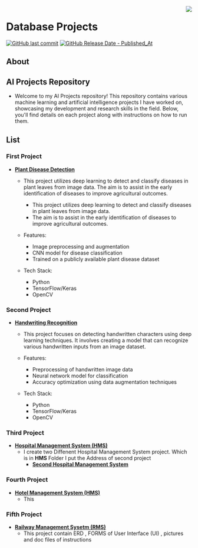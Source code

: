 <img src="Database.jpg" align="right" />

# Database Projects
[![GitHub last commit](https://img.shields.io/github/last-commit/samiwadh/Database-Project?color=%23f54242)](https://github.com/samiwadh/Database-Project)
[![GitHub Release Date - Published_At](https://img.shields.io/github/release-date/samiwadh/Database-Project?color=%23f54242)](https://github.com/samiwadh/Database-Project)



## About
## AI Projects Repository
- Welcome to my AI Projects repository! This repository contains various machine learning and artificial intelligence projects I have worked on, 
showcasing my development and research skills in the field. Below, you'll find details on each project along with instructions on how to run them.
## List

### First Project 
  - **[Plant Disease Detection](https://github.com/samiwadh/AI-Project/tree/main/Plant%20Disease%20Detection)**
    - This project utilizes deep learning to detect and classify diseases in plant leaves from image data. The aim is to assist in the early identification of diseases to improve agricultural outcomes.
      - This project utilizes deep learning to detect and classify diseases in plant leaves from image data.
      - The aim is to assist in the early identification of diseases to improve agricultural outcomes.

    - Features:
      - Image preprocessing and augmentation
      - CNN model for disease classification
      - Trained on a publicly available plant disease dataset
    - Tech Stack:
      - Python
      - TensorFlow/Keras
      - OpenCV
        
### Second Project 
  - **[Handwriting Recognition](https://github.com/samiwadh/AI-Project/tree/main/Handwriting%20Recognition)**
    -  This project focuses on detecting handwritten characters using deep learning techniques. It involves creating a model that can recognize various handwritten inputs from an image dataset.
    - Features:
      - Preprocessing of handwritten image data
      - Neural network model for classification
      - Accuracy optimization using data augmentation techniques
        
    - Tech Stack:
      - Python
      - TensorFlow/Keras
      - OpenCV  

### Third Project 
  - **[Hospital Management System (HMS)](https://github.com/samiwadh/Database-Project/tree/main/List%20of%20project/HOSPITAL%20Management%20System)**
    - I create two Diffenent Hospital Management System project. Which is in **HMS** Folder I put the Address of second project
      - **[Second Hospital Management System](https://github.com/samiwadh/Database-Project/tree/main/List%20of%20project/HOSPITAL%20Management%20System/Second%20Project%20of%20HOSPITAL%20Management%20System)**
### Fourth Project
 - **[Hotel Management System (HMS)](https://github.com/samiwadh/Database-Project/tree/main/List%20of%20project/HOTEL%20Management%20System%20M)**
   - This
### Fifth Project
  - **[Railway Management Sysetm (RMS)](https://github.com/samiwadh/Database-Project/tree/main/List%20of%20project/RAILWAY%20PROJECT%20complete)**
    - This project contain ERD , FORMS of User Interface (UI) , pictures and doc files of instructions  

